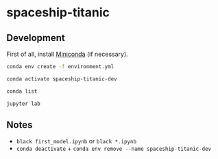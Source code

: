 # spaceship-titanic

## Development

First of all, install [Miniconda](https://docs.conda.io/en/latest/miniconda.html) (if necessary).

```bash
conda env create -f environment.yml
```

```bash
conda activate spaceship-titanic-dev
```

```bash
conda list
```

```bash
jupyter lab
```

## Notes

- `black first_model.ipynb` or `black *.ipynb`
- `conda deactivate` + `conda env remove --name spaceship-titanic-dev`
